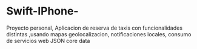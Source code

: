 # Swift-IPhone-
Proyecto personal, Aplicacion de reserva de taxis con funcionalidades distintas ,usando mapas geolocalizacion, notificaciones locales, consumo de servicios web JSON core data 
